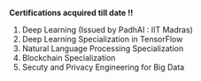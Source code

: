 **Certifications acquired till date !!**

1. Deep Learning (Issued by PadhAI : IIT Madras)
2. Deep Learning Specialization in TensorFlow
3. Natural Language Processing Specialization 
4. Blockchain Specialization
5. Secuty and Privacy Engineering for Big Data

